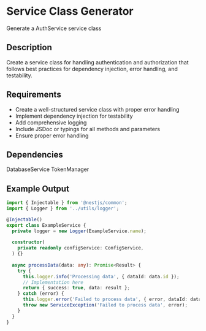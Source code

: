# Service Class Generator
Generate a AuthService service class

## Description
Create a service class for handling authentication and authorization that follows best practices for dependency injection, error handling, and testability.

## Requirements
- Create a well-structured service class with proper error handling
- Implement dependency injection for testability
- Add comprehensive logging
- Include JSDoc or typings for all methods and parameters
- Ensure proper error handling

## Dependencies
DatabaseService
TokenManager

## Example Output
```typescript
import { Injectable } from '@nestjs/common';
import { Logger } from '../utils/logger';

@Injectable()
export class ExampleService {
  private logger = new Logger(ExampleService.name);
  
  constructor(
    private readonly configService: ConfigService,
  ) {}
  
  async processData(data: any): Promise<Result> {
    try {
      this.logger.info('Processing data', { dataId: data.id });
      // Implementation here
      return { success: true, data: result };
    } catch (error) {
      this.logger.error('Failed to process data', { error, dataId: data?.id });
      throw new ServiceException('Failed to process data', error);
    }
  }
} 